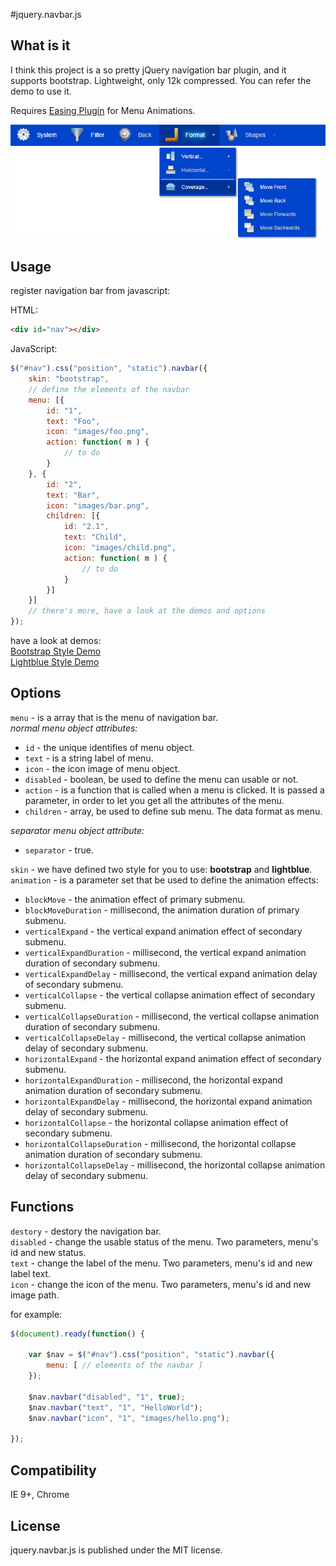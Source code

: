 #jquery.navbar.js

## What is it
I think this project is a so pretty jQuery navigation bar plugin, and it supports bootstrap. Lightweight, only 12k compressed. You can refer the demo to use it.  
  
Requires [Easing Plugin](http://gsgd.co.uk/sandbox/jquery/easing/) for Menu Animations.  
  
![screenshot](./demo/images/screenshot.png "jquery.navbar.js")

## Usage
register navigation bar from javascript:  

HTML:
```html  
<div id="nav"></div>
```
JavaScript:
```js 
$("#nav").css("position", "static").navbar({
    skin: "bootstrap",
    // define the elements of the navbar
    menu: [{
        id: "1",
        text: "Foo",
        icon: "images/foo.png",
        action: function( m ) {
            // to do
        }
    }, {
        id: "2",
        text: "Bar",
        icon: "images/bar.png",
        children: [{
            id: "2.1",
            text: "Child",
            icon: "images/child.png",
            action: function( m ) {
                // to do
            }
        }]
    }]
    // there's more, have a look at the demos and options
});
```  
have a look at demos:  
[Bootstrap Style Demo](http://htmlpreview.github.io/?https://github.com/zhaodabao/jquery.navbar.js/master/demo/demo.html)  
[Lightblue Style Demo](http://htmlpreview.github.io/?https://github.com/zhaodabao/jquery.navbar.js/master/demo/demo2.html)

## Options
`menu` - is a array that is the menu of navigation bar.  
*normal menu object attributes:*  
  - `id` - the unique identifies of menu object.
  - `text` - is a string label of menu.
  - `icon` - the icon image of menu object.
  - `disabled` - boolean, be used to define the menu can usable or not.
  - `action` - is a function that is called when a menu is clicked. It is passed a parameter, in order to let you get all the attributes of the menu.
  - `children` - array, be used to define sub menu. The data format as menu.  
  
*separator menu object attribute:*  
  - `separator` - true.

`skin` - we have defined two style for you to use: **bootstrap** and **lightblue**.  
`animation` - is a parameter set that be used to define the animation effects:
  - `blockMove` - the animation effect of primary submenu.
  - `blockMoveDuration` - millisecond, the animation duration of primary submenu.
  - `verticalExpand` - the vertical expand animation effect of secondary submenu.
  - `verticalExpandDuration` - millisecond, the vertical expand animation duration of secondary submenu.
  - `verticalExpandDelay` - millisecond, the vertical expand animation delay of secondary submenu.
  - `verticalCollapse` - the vertical collapse animation effect of secondary submenu.
  - `verticalCollapseDuration` - millisecond, the vertical collapse animation duration of secondary submenu.
  - `verticalCollapseDelay` - millisecond, the vertical collapse animation delay of secondary submenu.
  - `horizontalExpand` - the horizontal expand animation effect of secondary submenu.
  - `horizontalExpandDuration` - millisecond, the horizontal expand animation duration of secondary submenu.
  - `horizontalExpandDelay` - millisecond, the horizontal expand animation delay of secondary submenu.
  - `horizontalCollapse` - the horizontal collapse animation effect of secondary submenu.
  - `horizontalCollapseDuration` - millisecond, the horizontal collapse animation duration of secondary submenu.
  - `horizontalCollapseDelay` - millisecond, the horizontal collapse animation delay of secondary submenu.

## Functions
`destory` - destory the navigation bar.  
`disabled` - change the usable status of the menu. Two parameters, menu's id and new status.  
`text` - change the label of the menu. Two parameters, menu's id and new label text.  
`icon` - change the icon of the menu. Two parameters, menu's id and new image path.

for example:  
```js 
$(document).ready(function() {

    var $nav = $("#nav").css("position", "static").navbar({
        menu: [ // elements of the navbar ]
    });

    $nav.navbar("disabled", "1", true);
    $nav.navbar("text", "1", "HelloWorld");
    $nav.navbar("icon", "1", "images/hello.png");

});
```

## Compatibility
IE 9+, Chrome

## License
jquery.navbar.js is published under the MIT license.
